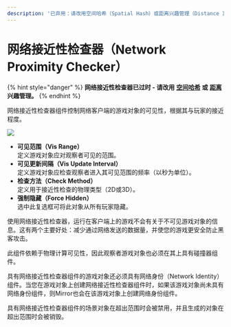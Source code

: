 ```yaml
---
description: '已弃用：请改用空间哈希（Spatial Hash）或距离兴趣管理（Distance Interest Management）代替。'
---
```


# 网络接近性检查器（Network Proximity Checker）

{% hint style="danger" %}
**网络接近性检查器已过时 - 请改用** [**空间哈希**](../../interest-management/spatial-hashing.md) **或** [**距离**](../../interest-management/distance.md) **兴趣管理。**
{% endhint %}

网络接近性检查器组件控制网络客户端的游戏对象的可见性，根据其与玩家的接近程度。

![](<../../../.gitbook/assets/image (138).png>)

* **可见范围（Vis Range）**\
  定义游戏对象应对观察者可见的范围。
* **可见更新间隔（Vis Update Interval）**\
  定义游戏对象应检查观察者进入其可见范围的频率（以秒为单位）。
* **检查方法（Check Method）**\
  定义用于接近性检查的物理类型（2D或3D）。
* **强制隐藏（Force Hidden）**\
  选中此复选框可将此对象从所有玩家隐藏。

使用网络接近性检查器，运行在客户端上的游戏不会有关于不可见游戏对象的信息。这有两个主要好处：减少通过网络发送的数据量，并使您的游戏更安全防止黑客攻击。

此组件依赖于物理计算可见性，因此观察者游戏对象也必须在其上具有碰撞器组件。

具有网络接近性检查器组件的游戏对象还必须具有网络身份（Network Identity）组件。当您在游戏对象上创建网络接近性检查器组件时，如果该游戏对象尚未具有网络身份组件，则Mirror也会在该游戏对象上创建网络身份组件。

具有网络接近性检查器组件的场景对象在超出范围时会被禁用，并且生成的对象在超出范围时会被销毁。
